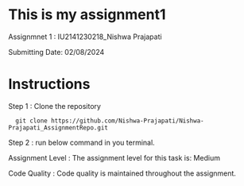 # This is my assignment1

Assignmnet 1 : IU2141230218_Nishwa Prajapati

Submitting Date: 02/08/2024

# Instructions

  Step 1 : Clone the repository

      git clone https://github.com/Nishwa-Prajapati/Nishwa-Prajapati_AssignmentRepo.git

  Step 2 : run below command in you terminal.

Assignment Level :
    The assignment level for this task is: Medium

Code Quality :
    Code quality is maintained throughout the assignment.
